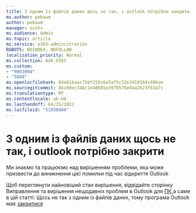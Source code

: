 ```yaml
---
title: З одним із файлів даних щось не так, і outlook потрібно закрити
ms.author: pebaum
author: pebaum
manager: scotv
ms.audience: Admin
ms.topic: article
ms.service: o365-administration
ROBOTS: NOINDEX, NOFOLLOW
localization_priority: Normal
ms.collection: Adm_O365
ms.custom:
- "9003094"
- "5849"
ms.openlocfilehash: 84e81baac7bbf255c6a5af5c32e3418164c49bae
ms.sourcegitcommit: 8bc60ec34bc1e40685e3976576e04a2623f63a7c
ms.translationtype: MT
ms.contentlocale: uk-UA
ms.lasthandoff: 04/15/2021
ms.locfileid: "51836660"
---
```

# <a name="something-is-wrong-with-one-of-your-data-files-and-outlook-needs-to-close"></a>З одним із файлів даних щось не так, і outlook потрібно закрити

Ми знаємо та працюємо над вирішенням проблеми, яка може призвести до виникнення цієї помилки під час відкриття Outlook

Щоб переглянути найновіший стан вирішення, відвідайте сторінку Виправлення та вирішення нещодавніх проблем в Outlook для  [ПК,](https://support.microsoft.com/office/ecf61305-f84f-4e13-bb73-95a214ac1230)а саме в цій статті: Щось не так з одним із файлів даних, тому програма Outlook має [закритися](https://support.microsoft.com/office/a3b59934-2446-4f2a-bd25-58f88188b9b2)
